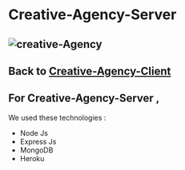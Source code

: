 # Creative-Agency-Server
## ![creative-Agency](https://i.ibb.co/Y0gnmQL/creative.png)

## Back to [Creative-Agency-Client](https://github.com/Azim-Ahmed/creative-agency-portal)


## For Creative-Agency-Server ,

We used these technologies :

- Node Js
- Express Js
- MongoDB
- Heroku
